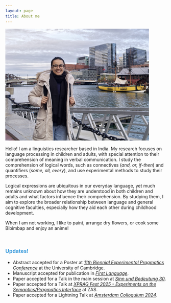 ```yaml
---
layout: page
title: About me
---
```

<html>
  <body>
    <img width="450" height="350" src="/boston1.jpg" alt="My Image">
    <!-- <figcaption align = "center"><span style="font-size:0.7em;">(Zandvoort beach, December, 2022)</span></figcaption> -->
  </body>
</html> 

Hello! I am a linguistics researcher based in India. <!--I have recently submitted my Ph.D. dissertation in the Department of Linguistics and Contemporary English at the English and Foreign Languages University, Hyderabad, and it is currently under review by external examiners. Earlier, I obtained an M.A. in Linguistics from Jawaharlal Nehru University, New Delhi, in 2019.-->
My research focuses on language processing in children and adults, with special attention to their comprehension of meaning in verbal communication. <!--I am particularly fascinated by the intricate interplay between semantics and pragmatics in meaning interpretation.--> 
I study the comprehension of logical words, such as connectives (_and, or, if-then_) and quantifiers (_some, all, every_), and use experimental methods to study their processes. 

Logical expressions are ubiquitous in our everyday language, yet much remains unknown about how they are understood in both children and adults and what factors influence their comprehension. By studying them, I aim to explore the broader relationship between language and general cognitive faculties, especially how they aid each other during childhood development. 

When I am not working, I like to paint, arrange dry flowers, or cook some Bibimbap and enjoy an anime!  

&nbsp;  

<h3> <span style="color: #3498DB ;">Updates!</span> </h3> 

- Abstract accepted for a Poster at [_11th Biennial Experimental Pragmatics Conference_]([https://vicom.info/sub30/](https://www.xprag2025.com/home)) at the University of Cambridge. 
- Manuscript accepted for publication in [_First Language_](https://journals.sagepub.com/home/fla). 
- Paper accepted for a Talk in the main session at [_Sinn und Bedeutung 30_](https://vicom.info/sub30/). 
- Paper accepted for a Talk at [_XPRAG Fest 2025 - Experiments on the Semantics/Pragmatics Interface_](https://sites.google.com/view/nicolegotzner/emmy-noether-project/workshop) at ZAS.
- Paper accepted for a Lightning Talk at [_Amsterdam Colloquium 2024_](https://events.illc.uva.nl/AC/AC2024/Conference/). 

&nbsp;  
 
<!-- <small>This website is new and I am still building it. You can view my CV in the CV section above. I hope you will be able to see a better version of this website very soon! </small> -->
